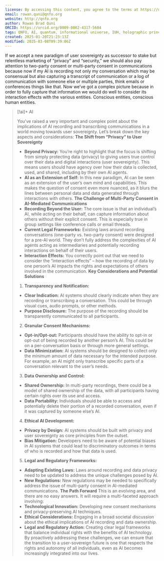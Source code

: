 ```yaml
---
license: By accessing this content, you agree to the terms at https://qnfo.org/LICENSE
email: rowan.quni@qnfo.org
website: http://qnfo.org
author: Rowan Brad Quni
ORCID: https://orcid.org/0009-0002-4317-5604
tags: QNFO, AI, quantum, informational universe, IUH, holographic principle
created: 2025-01-20T21:23:13Z
modified: 2025-03-08T09:39:06Z
---
```


If we accept a new paradigm of user sovereignty as successor to stake but relentless marketing of “privacy” and “security,” we should also pay attention to two-party consent or multi-party consent in communications because now if my AI is recording not only my conversation which may be consensual but also capturing a transcript of communication or a log of communication with someone else or multiple parties, think emails or conferences things like that. Now we’ve got a complex picture because in order to fully capture that information we would do well to consider its interaction effects with the various entities. Conscious entities, conscious human entities.

> [!ai]+ AI
>
> You’ve raised a very important and complex point about the implications of AI recording and transcribing communications in a world moving towards user sovereignty. Let’s break down the key aspects and considerations:
> **The Shift from “Privacy” to User Sovereignty**
> -   **Beyond Privacy:** You’re right to highlight that the focus is shifting from simply protecting data (privacy) to giving users true control over their data and digital interactions (user sovereignty). This means users should have agency over how their data is collected, used, and shared, including by their own AI agents.
> -   **AI as an Extension of Self:** In this new paradigm, AI can be seen as an extension of the user’s own mind and capabilities. This makes the question of consent even more nuanced, as it blurs the lines between personal data and data generated through interactions with others.
> **The Challenge of Multi-Party Consent in AI-Mediated Communications**
> -   **Recording Beyond the User:** The core issue is that an individual’s AI, while acting on their behalf, can capture information about others without their explicit consent. This is especially true in group settings like conference calls or email threads.
> -   **Current Legal Frameworks:** Existing laws around recording conversations (one-party vs. two-party consent) were designed for a pre-AI world. They don’t fully address the complexities of AI agents acting as intermediaries and potentially recording interactions on behalf of their users.
> -   **Interaction Effects:** You correctly point out that we need to consider the “interaction effects” – how the recording of data by one person’s AI impacts the rights and expectations of others involved in the communication.
> **Key Considerations and Potential Solutions**
> 1. **Transparency and Notification:**
> -   **Clear Indication:** AI systems should clearly indicate when they are recording or transcribing a conversation. This could be through visual cues, audio prompts, or other methods.
> -   **Purpose Disclosure:** The purpose of the recording should be transparently communicated to all participants.
> 2. **Granular Consent Mechanisms:**
> -   **Opt-in/Opt-out:** Participants should have the ability to opt-in or opt-out of being recorded by another person’s AI. This could be on a per-conversation basis or through more general settings.
> -   **Data Minimization:** AI systems should be designed to collect only the minimum amount of data necessary for the intended purpose. For example, an AI might only transcribe specific parts of a conversation relevant to the user’s needs.
> 3. **Data Ownership and Control:**
> -   **Shared Ownership:** In multi-party recordings, there could be a model of shared ownership of the data, with all participants having certain rights over its use and access.
> -   **Data Portability:** Individuals should be able to access and potentially delete their portion of a recorded conversation, even if it was captured by someone else’s AI.
> 4. **Ethical AI Development:**
> -   **Privacy by Design:** AI systems should be built with privacy and user sovereignty as core principles from the outset.
> -   **Bias Mitigation:** Developers need to be aware of potential biases in AI systems that could lead to discriminatory outcomes in terms of who is recorded and how that data is used.
> 5. **Legal and Regulatory Frameworks:**
> -   **Adapting Existing Laws:** Laws around recording and data privacy need to be updated to address the unique challenges posed by AI.
> -   **New Regulations:** New regulations may be needed to specifically address the issue of multi-party consent in AI-mediated communications.
> **The Path Forward**
> This is an evolving area, and there are no easy answers. It will require a multi-faceted approach involving:
> -   **Technological Innovation:** Developing new consent mechanisms and privacy-preserving AI techniques.
> -   **Ethical Considerations:** Engaging in a broad societal discussion about the ethical implications of AI recording and data ownership.
> -   **Legal and Regulatory Action:** Creating clear legal frameworks that balance individual rights with the benefits of AI technology.
> By proactively addressing these challenges, we can ensure that the transition to a user-sovereign future is one that respects the rights and autonomy of all individuals, even as AI becomes increasingly integrated into our lives.
